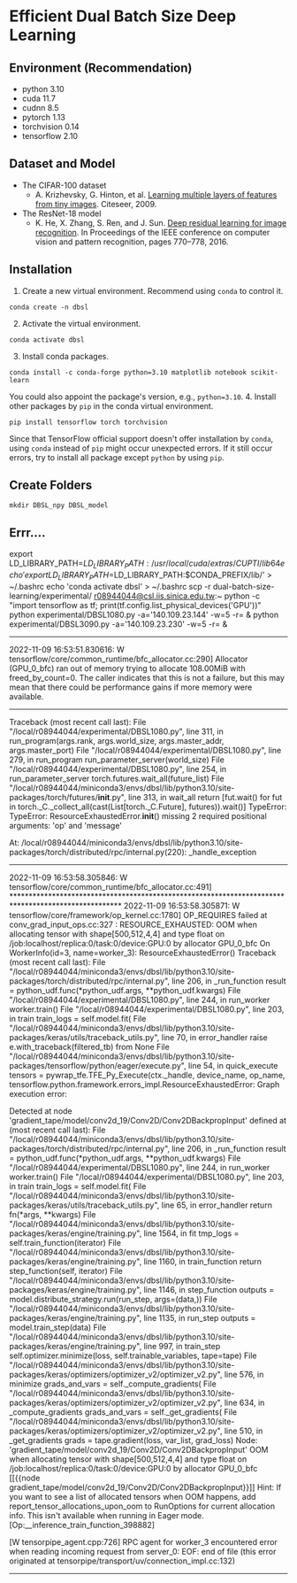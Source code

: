 # Efficient Dual Batch Size Deep Learning
<!--
K. -W. Lu, P. Liu, D. -Y. Hong and J. -J. Wu, "Efficient Dual Batch Size Deep Learning for Distributed Parameter Server Systems," 2022 IEEE 46th Annual Computers, Software, and Applications Conference (COMPSAC), 2022, pp. 630-639, doi: [10.1109/COMPSAC54236.2022.00110](https://doi.org/10.1109/COMPSAC54236.2022.00110).
-->

## Environment (Recommendation)
- python 3.10
- cuda 11.7
- cudnn 8.5
- pytorch 1.13
- torchvision 0.14
- tensorflow 2.10

## Dataset and Model
- The CIFAR-100 dataset
  - A. Krizhevsky, G. Hinton, et al. [Learning multiple layers of features from tiny images](https://www.cs.toronto.edu/~kriz/learning-features-2009-TR.pdf). Citeseer, 2009.
- The ResNet-18 model
  - K. He, X. Zhang, S. Ren, and J. Sun. [Deep residual learning for image recognition](https://doi.org/10.48550/arXiv.1512.03385). In Proceedings of the IEEE conference on computer vision and pattern recognition, pages 770–778, 2016.

## Installation
1. Create a new virtual environment. Recommend using `conda` to control it.
  ```
  conda create -n dbsl
  ```
2. Activate the virtual environment.
  ```
  conda activate dbsl
  ```
3. Install conda packages.
  ```
  conda install -c conda-forge python=3.10 matplotlib notebook scikit-learn
  ```
  You could also appoint the package's version, e.g., `python=3.10`.
4. Install other packages by `pip` in the conda virtual environment.
  ```
  pip install tensorflow torch torchvision
  ```
  Since that TensorFlow official support doesn't offer installation by `conda`, using `conda` instead of `pip` might occur unexpected errors.
  If it still occur errors, try to install all package except `python` by using `pip`.

## Create Folders
`mkdir DBSL_npy DBSL_model`



## Errr....

export LD_LIBRARY_PATH=$LD_LIBRARY_PATH:/usr/local/cuda/extras/CUPTI/lib64
echo 'export LD_LIBRARY_PATH=$LD_LIBRARY_PATH:$CONDA_PREFIX/lib/' > ~/.bashrc
echo 'conda activate dbsl' > ~/.bashrc
scp -r dual-batch-size-learning/experimental/ r08944044@csl.iis.sinica.edu.tw:~
python -c "import tensorflow as tf; print(tf.config.list_physical_devices('GPU'))"
python experimental/DBSL1080.py -a='140.109.23.144' -w=5 -r= &
python experimental/DBSL3090.py -a='140.109.23.230' -w=5 -r= &

---

2022-11-09 16:53:51.830616: W tensorflow/core/common_runtime/bfc_allocator.cc:290] Allocator (GPU_0_bfc) ran out of memory trying to allocate 108.00MiB with freed_by_count=0. The caller indicates that this is not a failure, but this may mean that there could be performance gains if more memory were available.

---

Traceback (most recent call last):
  File "/local/r08944044/experimental/DBSL1080.py", line 311, in <module>
    run_program(args.rank, args.world_size, args.master_addr, args.master_port)
  File "/local/r08944044/experimental/DBSL1080.py", line 279, in run_program
    run_parameter_server(world_size)
  File "/local/r08944044/experimental/DBSL1080.py", line 254, in run_parameter_server
    torch.futures.wait_all(future_list)
  File "/local/r08944044/miniconda3/envs/dbsl/lib/python3.10/site-packages/torch/futures/__init__.py", line 313, in wait_all
    return [fut.wait() for fut in torch._C._collect_all(cast(List[torch._C.Future], futures)).wait()]
TypeError: TypeError: ResourceExhaustedError.__init__() missing 2 required positional arguments: 'op' and 'message'

At:
  /local/r08944044/miniconda3/envs/dbsl/lib/python3.10/site-packages/torch/distributed/rpc/internal.py(220): _handle_exception

---

2022-11-09 16:53:58.305846: W tensorflow/core/common_runtime/bfc_allocator.cc:491] ****************************************************************************************************
2022-11-09 16:53:58.305871: W tensorflow/core/framework/op_kernel.cc:1780] OP_REQUIRES failed at conv_grad_input_ops.cc:327 : RESOURCE_EXHAUSTED: OOM when allocating tensor with shape[500,512,4,4] and type float on /job:localhost/replica:0/task:0/device:GPU:0 by allocator GPU_0_bfc
On WorkerInfo(id=3, name=worker_3):
ResourceExhaustedError()
Traceback (most recent call last):
  File "/local/r08944044/miniconda3/envs/dbsl/lib/python3.10/site-packages/torch/distributed/rpc/internal.py", line 206, in _run_function
    result = python_udf.func(*python_udf.args, **python_udf.kwargs)
  File "/local/r08944044/experimental/DBSL1080.py", line 244, in run_worker
    worker.train()
  File "/local/r08944044/experimental/DBSL1080.py", line 203, in train
    train_logs = self.model.fit(
  File "/local/r08944044/miniconda3/envs/dbsl/lib/python3.10/site-packages/keras/utils/traceback_utils.py", line 70, in error_handler
    raise e.with_traceback(filtered_tb) from None
  File "/local/r08944044/miniconda3/envs/dbsl/lib/python3.10/site-packages/tensorflow/python/eager/execute.py", line 54, in quick_execute
    tensors = pywrap_tfe.TFE_Py_Execute(ctx._handle, device_name, op_name,
tensorflow.python.framework.errors_impl.ResourceExhaustedError: Graph execution error:

Detected at node 'gradient_tape/model/conv2d_19/Conv2D/Conv2DBackpropInput' defined at (most recent call last):
    File "/local/r08944044/miniconda3/envs/dbsl/lib/python3.10/site-packages/torch/distributed/rpc/internal.py", line 206, in _run_function
      result = python_udf.func(*python_udf.args, **python_udf.kwargs)
    File "/local/r08944044/experimental/DBSL1080.py", line 244, in run_worker
      worker.train()
    File "/local/r08944044/experimental/DBSL1080.py", line 203, in train
      train_logs = self.model.fit(
    File "/local/r08944044/miniconda3/envs/dbsl/lib/python3.10/site-packages/keras/utils/traceback_utils.py", line 65, in error_handler
      return fn(*args, **kwargs)
    File "/local/r08944044/miniconda3/envs/dbsl/lib/python3.10/site-packages/keras/engine/training.py", line 1564, in fit
      tmp_logs = self.train_function(iterator)
    File "/local/r08944044/miniconda3/envs/dbsl/lib/python3.10/site-packages/keras/engine/training.py", line 1160, in train_function
      return step_function(self, iterator)
    File "/local/r08944044/miniconda3/envs/dbsl/lib/python3.10/site-packages/keras/engine/training.py", line 1146, in step_function
      outputs = model.distribute_strategy.run(run_step, args=(data,))
    File "/local/r08944044/miniconda3/envs/dbsl/lib/python3.10/site-packages/keras/engine/training.py", line 1135, in run_step
      outputs = model.train_step(data)
    File "/local/r08944044/miniconda3/envs/dbsl/lib/python3.10/site-packages/keras/engine/training.py", line 997, in train_step
      self.optimizer.minimize(loss, self.trainable_variables, tape=tape)
    File "/local/r08944044/miniconda3/envs/dbsl/lib/python3.10/site-packages/keras/optimizers/optimizer_v2/optimizer_v2.py", line 576, in minimize
      grads_and_vars = self._compute_gradients(
    File "/local/r08944044/miniconda3/envs/dbsl/lib/python3.10/site-packages/keras/optimizers/optimizer_v2/optimizer_v2.py", line 634, in _compute_gradients
      grads_and_vars = self._get_gradients(
    File "/local/r08944044/miniconda3/envs/dbsl/lib/python3.10/site-packages/keras/optimizers/optimizer_v2/optimizer_v2.py", line 510, in _get_gradients
      grads = tape.gradient(loss, var_list, grad_loss)
Node: 'gradient_tape/model/conv2d_19/Conv2D/Conv2DBackpropInput'
OOM when allocating tensor with shape[500,512,4,4] and type float on /job:localhost/replica:0/task:0/device:GPU:0 by allocator GPU_0_bfc
         [[{{node gradient_tape/model/conv2d_19/Conv2D/Conv2DBackpropInput}}]]
Hint: If you want to see a list of allocated tensors when OOM happens, add report_tensor_allocations_upon_oom to RunOptions for current allocation info. This isn't available when running in Eager mode.
 [Op:__inference_train_function_398882]

[W tensorpipe_agent.cpp:726] RPC agent for worker_3 encountered error when reading incoming request from server_0: EOF: end of file (this error originated at tensorpipe/transport/uv/connection_impl.cc:132)

---
 

<!--
## DBSL
Run `DBSL.py` by:
```
python DBSL.py -a='$(serverIP)' -w=$(wordSize) -r=$(rank)
```
- You should check ufw first
  - need the permission to access any `port` of the devices
  - `ufw allow from $(deviceIP)`
  - maybe you also need to modify `/etc/hosts` and comment `127.0.0.1 localhost`
  - suck PyTorch RPC zzz...
- addres: Server IP
- world: numbers of machines on parameter server
- rank: 1~(w-1) if worker, 0 if server
- hyperparameters in code:
    - a, b: device information, get from linear regression
    - num_GPU, num_small
    - base_BS, base_LR
    - extra_time_ratio
    - rounds, threshold, gamma

## Plot Figure
Please use `Makefile` under the directory `plot`.
1. gnuplot: `make gnuplot`
2. pyplot: `make pyplot`
3. both: `make`
4. clean: `make clean`
-->
